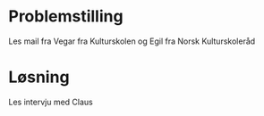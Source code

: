 # Problemstilling
Les mail fra Vegar fra Kulturskolen og Egil fra Norsk Kulturskoleråd

# Løsning
Les intervju med Claus 

